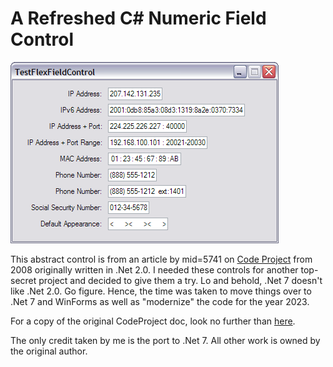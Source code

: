 # A Refreshed C# Numeric Field Control

![demoscreenshot](/docs/images/DemoScreenshot.png)

This abstract control is from an article by mid=5741 on [Code Project](https://www.codeproject.com/Articles/19095/A-C-Numeric-Field-Control) from 2008 originally written in .Net 2.0. I needed these controls for another top-secret project and decided to give them a try. Lo and behold, .Net 7 doesn't like .Net 2.0. Go figure. Hence, the time was taken to move things over to .Net 7 and WinForms as well as "modernize" the code for the year 2023. 

For a copy of the original CodeProject doc, look no further than [here](/docs/a-c-numeric-field-control.md).

The only credit taken by me is the port to .Net 7. All other work is owned by the original author.
